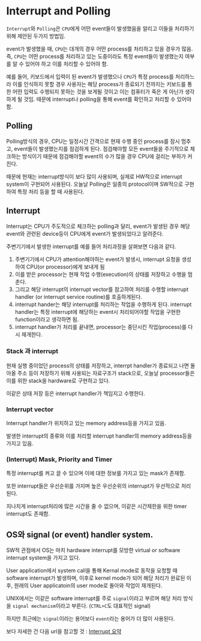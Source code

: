 # Interrupt and Polling

`Interrupt`와 `Polling`은 `CPU`에게 어떤 event들이 발생했음을 알리고 이들을 처리하기 위해 제안된 두가지 방법임.

event가 발생했을 때, `CPU`는 대개의 경우 어떤 process를 처리하고 있을 경우가 많음. 즉, `CPU`는 어떤 process를 처리하고 있는 도중이라도 특정 event들이 발생했는지 여부를 알 수 있어야 하고 이를 처리할 수 있어야 함.

예를 들어, 키보드에서 입력이 된 event가 발생했으나 `CPU`가 특정 process를 처리하느라 이를 인식하지 못할 경우 사용자는 해당 process가 종료되기 전까지는 키보드를 통한 어떤 입력도 수행되지 못하는 것을 보게될 것이고 이는 컴퓨터가 죽은 게 아닌가 생각하게 될 것임. 때문에 interrupt나 polling을 통해 event를 확인하고 처리할 수 있어야 함.

## Polling

Polling방식의 경우, CPU는 일정시간 간격으로 현재 수행 중인 process를 잠시 멈추고, event들이 발생했는지를 점검하게 된다. 점검해야할 모든 event들을 주기적으로 체크하는 방식이기 때문에 점검해야할 event의 수가 많을 경우 CPU에 걸리는 부하가 커진다. 

때문에 현재는 interrupt방식이 보다 많이 사용되며, 실제로 HW적으로 interrupt system이 구현되어 사용된다. 오늘날 Polling은 일종의 protocol이며  SW적으로 구현하여 특정 처리 등을 할 때 사용된다.

## Interrupt

Interrupt는 CPU가 주도적으로 체크하는 polling과 달리, event가 발생된 경우 해당 event와 관련된 device등이 CPU에게 event가 발생되었다고 알려준다.

주변기기에서 발생한 interrupt를 예를 들어 처리과정을 살펴보면 다음과 같다.

1. 주변기기에서 CPU가 attention해야하는 event가 발생시, interrupt 요청을 생성하여 CPU(or processor)에게 보내게 됨
2. 이를 받은 processor는 현재 작업 수행(execution)의 상태를 저장하고 수행을 멈춘다. 
3. 그리고 해당 interrupt의 interrupt vector를 참고하여 처리를 수행할 interrupt handler (or interrupt service routine)를 호출하게된다.
4. interrupt hander는 해당 interrupt를 처리하는 작업을 수행하게 된다. interrupt handler는 특정 interrupt에 해당하는 event시 처리되어야할 작업을 구현한 function이라고 생각하면 됨.
5. interrupt handler가 처리를 끝내면, processor는 중단시킨 작업(process)를 다시 재개한다.

### Stack 과 interrupt

현재 실행 중이었던 process의 상태를 저장하고, interrpt handler가 종료되고 나면 돌아올 주소 등이 저장하기 위해 사용되는 자료구조가 stack으로, 오늘날 processor들은 이를 위한 stack을 hardware로 구현하고 있다.

이같은 상태 저장 등은 interrupt handler가 책임지고 수행한다.

### Interrupt vector

Interrupt handler가 위치하고 있는 memory address등을 가지고 있음.

발생한 interrupt의 종류와 이를 처리할 interrupt handler의 memory address등을 가지고 있음.

### (Interrupt) Mask, Priority and Timer

특정 interrupt를 켜고 끌 수 있으며 이에 대한 정보를 가지고 있는 mask가 존재함.

또한 interrupt들은 우선순위를 가지며 높은 우선순위의 interrupt가 우선적으로 처리된다.

지나치게 interrupt처리에 많은 시간을 줄 수 없으며, 이같은 시간제한을 위한 timer interrupt도 존재함.

## OS와 signal (or event) handler system.

SW적 관점에서 OS는 마치 hardware interrupt를 모방한 virtual or software interrupt system을 가지고 있다.

User application에서 system call을 통해 Kernal mode로 동작을 요청할 때 software interrupt가 발생하며, 이후로 kernel mode가 되어 해당 처리가 완료된 이후, 원래의 User applicatoin의 user mode로 돌아와 작업이 재개된다.

UNIX에서는 이같은 software interrupt를 주로 `signal`이라고 부르며 해당 처리 방식을 `signal mechanism`이라고 부른다. (`CTRL+C`도 대표적인 signal)

하지만 최근에는 `signal`이라는 용어보다 `event`라는 용어가 더 많이 사용된다.

보다 자세한 건 다음 url을 참고할 것 : [Interrupt 요약](https://dsaint31.tistory.com/entry/CE-Interrupt-%EC%9A%94%EC%95%BD-Computer-%EA%B8%B0%EC%A4%80)





